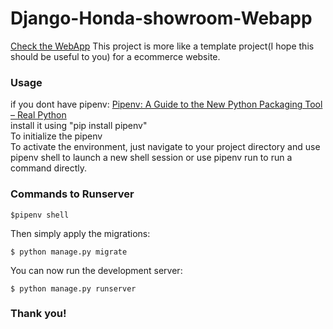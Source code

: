 # Django-Honda-showroom-Webapp
<a href="http://gaganraj2002.pythonanywhere.com/">Check the WebApp</a>
This project is more like a template project(I hope this should be useful to you) for a ecommerce website.

### Usage
if you dont have pipenv:
<a href="https://realpython.com/pipenv-guide/#:~:text=Pipenv%20is%20a%20packaging%20tool,a%20single%20command%20line%20tool.">
Pipenv: A Guide to the New Python Packaging Tool – Real Python</a><br>
install it using "pip install pipenv"<br>
To initialize the pipenv<br>
To activate the environment, just navigate to your project directory and use pipenv shell to launch a new shell session or use pipenv run <command> to run a command directly.
<br>
### Commands to Runserver 
    $pipenv shell
Then simply apply the migrations:

    $ python manage.py migrate
    

You can now run the development server:

    $ python manage.py runserver
    
### Thank you!
